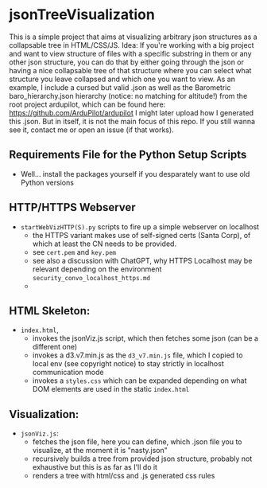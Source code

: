 # jsonTreeVisualization
This is a simple project that aims at visualizing arbitrary json structures as a collapsable tree in HTML/CSS/JS.
Idea: If you're working with a big project and want to view structure of files with a specific substring in them or any
other json structure, you can do that by either going through the json or having a nice collapsable tree of that structure
where you can select what structure you leave collapsed and which one you want to view. As an example, I include a cursed but valid .json
as well as the Barometric baro_hierarchy.json hierarchy (notice: no matching for altitude!) from the root project ardupilot, which can be found here: https://github.com/ArduPilot/ardupilot
I might later upload how I generated this .json. But in itself, it is not the main focus of this repo.
If you still wanna see it, contact me or open an issue (if that works).

## Requirements File for the Python Setup Scripts
- Well... install the packages yourself if you desparately want to use old Python versions

## HTTP/HTTPS Webserver
- `startWebVizHTTP(S).py` scripts to fire up a simple webserver on localhost
  - the HTTPS variant makes use of self-signed certs (Santa Corp), of which at least the CN needs to be provided.
  - see `cert.pem` and `key.pem`
  - see also a discussion with ChatGPT, why HTTPS Localhost may be relevant depending on the environment `security_convo_localhost_https.md`
  - 
## HTML Skeleton:
- `index.html`,
  - invokes the jsonViz.js script, which then fetches some json (can be a different one)
  - invokes a d3.v7.min.js as the `d3_v7.min.js` file, which I copied to local env (see copyright notice) to stay strictly in localhost communication mode
  - invokes a `styles.css` which can be expanded depending on what DOM elements are used in the static `index.html`

## Visualization:
- `jsonViz.js`:
  - fetches the json file, here you can define, which .json file you to visualize, at the moment it is "nasty.json"
  - recursively builds a tree from provided json structure, probably not exhaustive but this is as far as I'll do it
  - renders a tree with html/css and .js generated css rules

